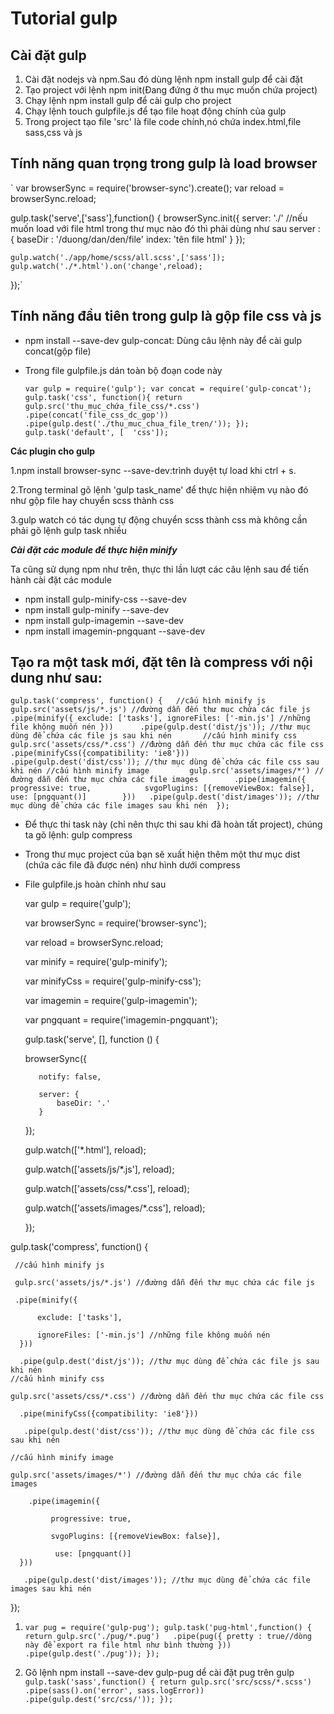 # Tutorial gulp
 ##  Cài đặt gulp
1. Cài đặt nodejs và npm.Sau đó dùng lệnh npm install gulp để cài đặt 
2. Tạo project với lệnh npm init(Đang đứng ở thu mục muốn chứa project)
3. Chạy lệnh npm install gulp để cài gulp cho project
4. Chạy lệnh touch gulpfile.js để tạo file hoạt động chính của gulp
5. Trong project tạo file 'src' là file code chính,nó chứa index.html,file sass,css và js
 ## Tính năng quan trọng trong gulp là load browser
 
` var browserSync = require('browser-sync').create(); 
 var reload = browserSync.reload;

 
 gulp.task('serve',['sass'],function() {
    browserSync.init({
        server: './'
        //nếu muốn load với file html trong thư mục nào đó thì phải dùng như sau
        server : {
             baseDir : '/duong/dan/den/file'
             index: 'tên file html'
        }
    });
    
    gulp.watch('./app/home/scss/all.scss',['sass']);
    gulp.watch('./*.html').on('change',reload);
});`


 ## Tính năng đầu tiên trong gulp là gộp  file css và js
* npm install --save-dev gulp-concat:  Dùng câu lệnh này để cài gulp concat(gộp file)
* Trong file gulpfile.js dán toàn bộ đoạn code này
  
  ` var gulp = require('gulp');
   var concat = require('gulp-concat');
   gulp.task('css', function(){
     return gulp.src('thu_mục_chứa_file_css/*.css')
       .pipe(concat('file_css_dc_gop'))
       .pipe(gulp.dest('./thu_muc_chua_file_tren/'));
   });
   gulp.task('default', [  'css']); `
      
      
    
   
      
      
**Các plugin cho gulp**

1.npm install browser-sync --save-dev:trình duyệt tự load khi ctrl + s.

2.Trong terminal gõ lệnh 'gulp task_name' để thực hiện nhiệm vụ nào đó như gộp file hay chuyển scss thành css

3.gulp watch có tác dụng tự động chuyển scss thành css mà không cần phải gõ lệnh gulp task nhiều




***Cài đặt các module để thực hiện minify***

Ta cũng sử dụng npm như trên, thực thi lần lượt các câu lệnh sau để tiến hành cài đặt các module

* npm install gulp-minify-css --save-dev
* npm install gulp-minify --save-dev
* npm install gulp-imagemin --save-dev
* npm install imagemin-pngquant --save-dev

## Tạo ra một task mới, đặt tên là compress với nội dung như sau:


  `gulp.task('compress', function() {   //cấu hình minify js
    gulp.src('assets/js/*.js') //đường dẫn đến thư mục chứa các file js
   .pipe(minify({
          exclude: ['tasks'],
          ignoreFiles: ['-min.js'] //những file không muốn nén
      }))     
      .pipe(gulp.dest('dist/js')); //thư mục dùng để chứa các file js sau khi nén      
                //cấu hình minify css       
       gulp.src('assets/css/*.css') //đường dẫn đến thư mục chứa các file css       
          .pipe(minifyCss({compatibility: 'ie8'}))         
          .pipe(gulp.dest('dist/css')); //thư mục dùng để chứa các file css sau khi nén
                //cấu hình minify image        
       gulp.src('assets/images/*') //đường dẫn đến thư mục chứa các file images       
       .pipe(imagemin({      
            progressive: true,           
            svgoPlugins: [{removeViewBox: false}],            
            use: [pngquant()]       
       }))  
    .pipe(gulp.dest('dist/images')); //thư mục dùng để chứa các file images sau khi nén 
 });`
 
 * Để thực thi task này (chỉ nên thực thi sau khi đã hoàn tất project), chúng ta gõ lệnh: gulp compress
 * Trong thư mục project của bạn sẽ xuất hiện thêm một thư mục dist (chứa các file đã được nén) như hình dưới
       compress 
 * File gulpfile.js hoàn chỉnh như sau

      var gulp = require('gulp');

      var browserSync = require('browser-sync');

      var reload = browserSync.reload;

      var minify = require('gulp-minify');

      var minifyCss = require('gulp-minify-css');

      var imagemin = require('gulp-imagemin');

      var pngquant = require('imagemin-pngquant');

      
      
      gulp.task('serve', [], function () {

      browserSync({
      
          notify: false,
          
          server: {
              baseDir: '.'
          }
      });
      
      gulp.watch(['*.html'], reload);
      
      gulp.watch(['assets/js/*.js'], reload);
      
      gulp.watch(['assets/css/*.css'], reload);
      
      gulp.watch(['assets/images/*.css'], reload);
  
     });

  
  
  gulp.task('compress', function() {
  
     //cấu hình minify js
    
     gulp.src('assets/js/*.js') //đường dẫn đến thư mục chứa các file js
     
     .pipe(minify({
      
          exclude: ['tasks'],
          
          ignoreFiles: ['-min.js'] //những file không muốn nén
      }))
      
      .pipe(gulp.dest('dist/js')); //thư mục dùng để chứa các file js sau khi nén
    //cấu hình minify css
    
    gulp.src('assets/css/*.css') //đường dẫn đến thư mục chứa các file css
     
      .pipe(minifyCss({compatibility: 'ie8'}))
    
       .pipe(gulp.dest('dist/css')); //thư mục dùng để chứa các file css sau khi nén
    
    //cấu hình minify image
    
    gulp.src('assets/images/*') //đường dẫn đến thư mục chứa các file images
    
        .pipe(imagemin({
        
             progressive: true,
          
             svgoPlugins: [{removeViewBox: false}],
          
              use: [pngquant()]
      }))
      
       .pipe(gulp.dest('dist/images')); //thư mục dùng để chứa các file images sau khi nén
  });


1. `var pug = require('gulp-pug');
gulp.task('pug-html',function() { 
  return gulp.src('./pug/*.pug')  
    .pipe(pug({
     pretty : true//dòng này để export ra file html như bình thường
    }))   
    .pipe(gulp.dest('./pug'));
});`

2. Gõ lệnh npm install --save-dev gulp-pug dể cài đặt pug trên gulp
`gulp.task('sass',function() {
    return gulp.src('src/scss/*.scss')
        .pipe(sass().on('error', sass.logError))
        .pipe(gulp.dest('src/css/'));
});`
